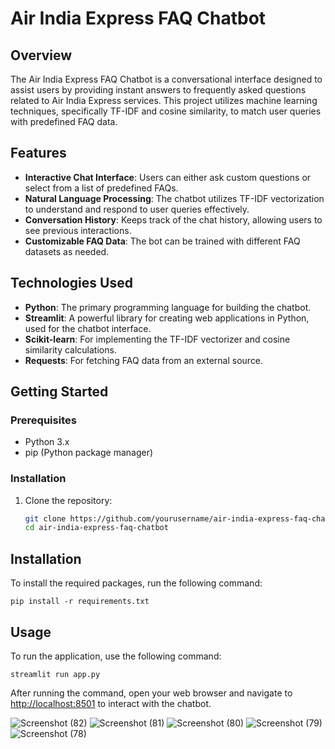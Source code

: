 # Air India Express FAQ Chatbot

## Overview
The Air India Express FAQ Chatbot is a conversational interface designed to assist users by providing instant answers to frequently asked questions related to Air India Express services. This project utilizes machine learning techniques, specifically TF-IDF and cosine similarity, to match user queries with predefined FAQ data.

## Features
- **Interactive Chat Interface**: Users can either ask custom questions or select from a list of predefined FAQs.
- **Natural Language Processing**: The chatbot utilizes TF-IDF vectorization to understand and respond to user queries effectively.
- **Conversation History**: Keeps track of the chat history, allowing users to see previous interactions.
- **Customizable FAQ Data**: The bot can be trained with different FAQ datasets as needed.

## Technologies Used
- **Python**: The primary programming language for building the chatbot.
- **Streamlit**: A powerful library for creating web applications in Python, used for the chatbot interface.
- **Scikit-learn**: For implementing the TF-IDF vectorizer and cosine similarity calculations.
- **Requests**: For fetching FAQ data from an external source.

## Getting Started

### Prerequisites
- Python 3.x
- pip (Python package manager)

### Installation
1. Clone the repository:
   ```bash
   git clone https://github.com/yourusername/air-india-express-faq-chatbot.git
   cd air-india-express-faq-chatbot
## Installation

To install the required packages, run the following command:

```
pip install -r requirements.txt
```

## Usage

To run the application, use the following command:

```
streamlit run app.py
```

After running the command, open your web browser and navigate to [http://localhost:8501](http://localhost:8501) to interact with the chatbot.

![Screenshot (82)](https://github.com/user-attachments/assets/342bb432-9b34-436c-b024-7886bc4a2c59)
![Screenshot (81)](https://github.com/user-attachments/assets/5f56948e-28a0-487f-ac5b-6b589497ddbf)
![Screenshot (80)](https://github.com/user-attachments/assets/24567ec1-61ea-465f-ba97-9cb7645aa6e2)
![Screenshot (79)](https://github.com/user-attachments/assets/eeadd71c-cb79-4a33-add8-37377e46e335)
![Screenshot (78)](https://github.com/user-attachments/assets/9612538b-8ce1-4049-abfd-9c33fc0429ee)

